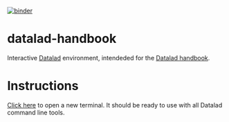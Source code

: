 [![binder](https://mybinder.org/badge_logo.svg)](https://binder-mcgill.conp.cloud/v2/gh/neurolibre/datalad-handbook/master?urlpath=%2Fterminals%2F1)

# datalad-handbook
Interactive [Datalad](http://docs.datalad.org/en/stable/) environment, intendeded for the [Datalad handbook](http://handbook.datalad.org/en/latest/).

# Instructions

[Click here](https://binder-mcgill.conp.cloud/v2/gh/neurolibre/datalad-handbook/master?urlpath=%2Fterminals%2F1) to open a new terminal.
It should be ready to use with all Datalad command line tools.
